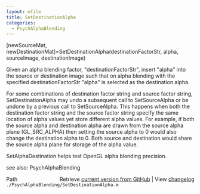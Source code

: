```yaml
---
layout: mfile
title: SetDestinationAlpha
categories:
  - PsychAlphaBlending
---
```


\[newSourceMat, newDestinationMat\]=SetDestinationAlpha\(destinationFactorStr, alpha, sourceImage, destinationImage\)

Given an alpha blending factor, "destinationFactorStr", insert "alpha"
into the source or destination image such that on alpha blending with the
specified destinationFactorStr "alpha" is selected as the destination
alpha.

For some combinations of destination factor string and source factor
string, SetDestinationAlpha may undo a subsequent call to SetSourceAlpha
or be undone by a previous call to SetSourceAlpha.  This happens when
both the destination factor string and the source factor string specify
the same location of alpha values yet store different alpha values.  For
example, if both the source alpha and destination alpha are drawn from
the source alpha plane \(GL\_SRC\_ALPHA\)  then setting the source alpha to 0
would also change the destination alpha to 0. Both source and destination
would share the source alpha plane for storage of the alpha value.

SetAlphaDestination helps test OpenGL alpha blending precision.

see also: PsychAlphaBlending


<div class="code_header" style="text-align:right;">
  <span style="float:left;">Path&nbsp;&nbsp;</span> <span class="counter">Retrieve <a href=
  "https://raw.github.com/Psychtoolbox-3/Psychtoolbox-3/beta/./PsychAlphaBlending/SetDestinationAlpha.m">current version from GitHub</a> | View <a href=
  "https://github.com/Psychtoolbox-3/Psychtoolbox-3/commits/beta/./PsychAlphaBlending/SetDestinationAlpha.m">changelog</a></span>
</div>
<div class="code">
  <code>./PsychAlphaBlending/SetDestinationAlpha.m</code>
</div>
